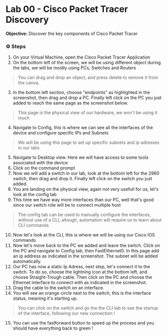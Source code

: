 # Lab 00 - Cisco Packet Tracer Discovery

**Objective:** Discover the key components of Cisco Packet Tracer


### ⚙️ Steps

1. On your Virtual Machine, open the Cisco Packet Tracer Application
2. On the bottom left of the screen, we will be using different object during the labs, we will be mostly using PCs, Switches and Routers
> You can drag and drop an object, and press delete to remove it from the canva.
3. In the bottom left section, choose "endpoints" as highlighted in the screenshot, then drag and drop a PC. Finally left click on the PC you just added to reach the same page as the screenshot below.
> This page is the physical view of our hardware, we won't be using it much
4. Navigate to Config, this is where we can see all the interfaces of the device and configure specific IPs and Subnets
> We will be using this page to set up specific subnets and ip adresses in our labs
5. Navigate to Desktop view. Here we will have access to some tools associated with the device
6. Click on the command prompt
7. Now we will add a switch in our lab, look at the bottom left for the 2960 switch, then drag and drop it. Finally left click on the switch you just added.
8. You are landing on the physical view, again not very usefull for us, let's look at the config tab
9. This time we have way more interfaces than our PC, well that's good since our switch role will be to connect multiple host
> The config tab can be used to manually configure the interfaces, without use of a CLI, altough, automation will require us to learn about CLI commands
10. Now let's look at the CLI, this is where we will be using our Cisco IOS commands
11. Now let's move back to the PC we added and leave the switch. Click on the PC and navigate to Config tab, then FastEthernet0. In this page add an ip address as indicated in the screenshot. The subnet will be added automatically.
12. Our PC has now a static Ip Adress, next step, let's connect it to the switch. To do so, choose the lightning icon at the bottom left, and choose Straight-Trough cable. Then click on the PC and choose the Ethernet interface to connect with as indicated in the screenshot.
13. Drag the cable to the switch on an interface.
14. You will see an orange circle next to the switch, this is the interface status, meaning it's starting up.
> You can click on the switch and go the the CLI tab to see the startup of the interface, following our new connection !
15. You can use the fastforward button to speed up the process and you should have everything back to green ! 



